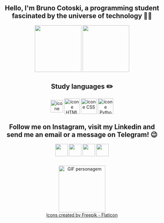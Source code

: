 ##

<div align="center">
<h2> Hello, I'm Bruno Cotoski, a programming student fascinated by the universe of technology 👨‍🚀 </h2>
<img height="150em" src="https://github-readme-stats.vercel.app/api?username=bruno-cotoski&show_icons=true&theme=dracula"/>
<img height="150em" src="https://github-readme-stats.vercel.app/api/top-langs/?username=bruno-cotoski&layout=compact&theme=dracula"/>

</div> 

##

<div align="center" style="display: inline_block">
<h2> Study languages ✏️ </h2>
  <img align="center" alt="ícone JavaScript" height="40" width="40" src="https://cdn-icons-png.flaticon.com/512/5968/5968292.png">
  <img align="center" alt="ícone HTML" height="50" width="50" src="https://cdn-icons-png.flaticon.com/512/5968/5968267.png">
  <img align="center" alt="ícone CSS" height="50" width="50" src="https://cdn-icons-png.flaticon.com/512/5968/5968242.png">
  <img align="center" alt="ícone Python" height="50" width="50" src="https://cdn-icons-png.flaticon.com/512/5968/5968350.png">
</div>

##
    
<div align="center" style="display: inline_block"> 
<h2> Follow me on Instagram, visit my Linkedin and send me an email or a message on Telegram! 😉 </h2>
  <a href="https://www.instagram.com/bruno_cotoski/" target="_blank" rel="external" ><img align="center" src="https://cdn-icons-png.flaticon.com/512/1409/1409946.png" height="40" width="40" target="_blank"></a>
 <a href ="mailto:brunocotoski.techdeveloper@gmail.com"><img align="center"  src="https://cdn-icons-png.flaticon.com/512/732/732200.png" height="40" width="40" target="_blank"></a>
  <a href="https://www.linkedin.com/in/bruno-cotoski" target="_blank" rel="external"><img align="center" src="https://cdn-icons-png.flaticon.com/512/3992/3992606.png" height="40" width="40" target="_blank"></a>
  <a href="https://t.me/bruno_cotoski" target="_blank" rel="external" ><img align="center" src="https://cdn-icons-png.flaticon.com/512/2504/2504941.png" height="40" width="40" target="_blank"></a>
  </div>
  
##  

  <div align="center">
    <img alt="GIF personagem" height="150" width="150" src="https://media.discordapp.net/attachments/1031692949664309332/1031693306314362950/MyEmoji_20201218_203417_148.gif?width=555&height=555">
     <br>
  <a href="https://www.flaticon.com" title="Ícones">Icons created by Freepik - Flaticon</a>
 <div>

